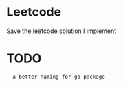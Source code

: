 # Leetcode

   Save the leetcode solution I implement

# TODO

    - a better naming for go package
